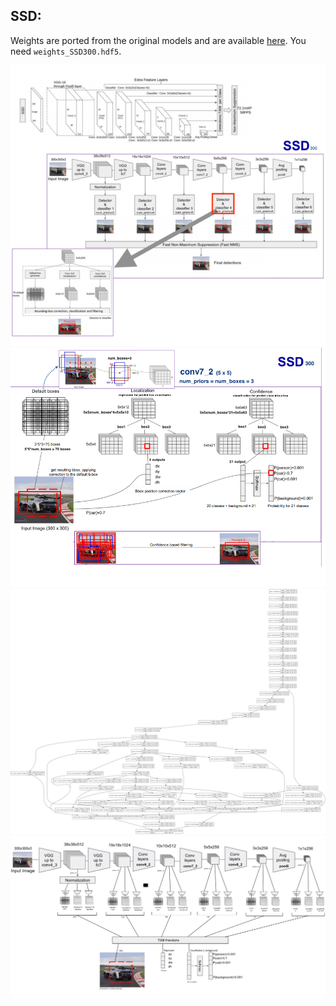 ## SSD:
	
Weights are ported from the original models and are available [here](https://mega.nz/#F!7RowVLCL!q3cEVRK9jyOSB9el3SssIA). You need `weights_SSD300.hdf5`.

<img src="./images/ssd_schema_1.png" width=800>
	
<img src="./images/ssd_schema_2.png" width=800>

<img src="./images/model.png" width=800>

<img src="./images/ssd300.jpg" width=800>